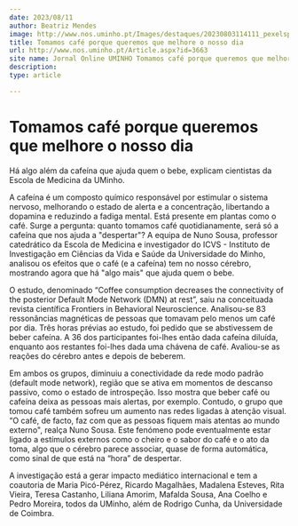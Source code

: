 ```yaml
---
date: 2023/08/11
author: Beatriz Mendes
image: http://www.nos.uminho.pt/Images/destaques/20230803114111_pexelspixabay460257.jpg
title: Tomamos café porque queremos que melhore o nosso dia
url: http://www.nos.uminho.pt/Article.aspx?id=3663
site name: Jornal Online UMINHO Tomamos café porque queremos que melhore o nosso dia
description: 
type: article

---
```

# Tomamos café porque queremos que melhore o nosso dia




Há algo além da cafeína que ajuda quem o bebe, explicam cientistas da Escola de Medicina da UMinho.

A cafeína é um composto químico responsável por estimular o sistema nervoso, melhorando o estado de alerta e a concentração, libertando a dopamina e reduzindo a fadiga mental. Está presente em plantas como o café. Surge a pergunta: quanto tomamos café quotidianamente, será só a cafeína que nos ajuda a "despertar"? A equipa de Nuno Sousa, professor catedrático da Escola de Medicina e investigador do ICVS - Instituto de Investigação em Ciências da Vida e Saúde da Universidade do Minho, analisou os efeitos que o café (e a cafeína) tem no nosso cérebro, mostrando agora que há "algo mais" que ajuda quem o bebe.

O estudo, denominado “Coffee consumption decreases the connectivity of the posterior Default Mode Network (DMN) at rest”, saiu na conceituada revista científica Frontiers in Behavioral Neuroscience. Analisou-se 83 ressonâncias magnéticas de pessoas que tomavam pelo menos um café por dia. Três horas prévias ao estudo, foi pedido que se abstivessem de beber cafeína. A 36 dos participantes foi-lhes então dada cafeína diluída, enquanto aos restantes foi-lhes dada uma chávena de café. Avaliou-se as reações do cérebro antes e depois de beberem.

Em ambos os grupos, diminuiu a conectividade da rede modo padrão (default mode network), região que se ativa em momentos de descanso passivo, como o estado de introspeção. Isso mostra que beber café ou cafeína deixa as pessoas mais alertas, por exemplo. Contudo, o grupo que tomou café também sofreu um aumento nas redes ligadas à atenção visual. “O café, de facto, faz com que as pessoas fiquem mais atentas ao mundo externo", realça Nuno Sousa. Este fenómeno pode eventualmente estar ligado a estímulos externos como o cheiro e o sabor do café e o ato da toma, algo que o cérebro parece associar, quase de forma automática, como sinal de que está na “hora” de despertar.

A investigação está a gerar impacto mediático internacional e tem a coautoria de Maria Picó-Pérez, Ricardo Magalhães, Madalena Esteves, Rita Vieira, Teresa Castanho, Liliana Amorim, Mafalda Sousa, Ana Coelho e Pedro Moreira, todos da UMinho, além de Rodrigo Cunha, da Universidade de Coimbra.
